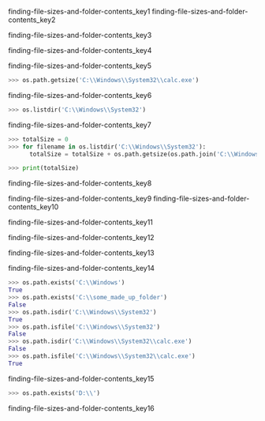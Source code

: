 finding-file-sizes-and-folder-contents_key1
finding-file-sizes-and-folder-contents_key2


finding-file-sizes-and-folder-contents_key3


finding-file-sizes-and-folder-contents_key4


finding-file-sizes-and-folder-contents_key5


```python
>>> os.path.getsize('C:\\Windows\\System32\\calc.exe')
```
finding-file-sizes-and-folder-contents_key6
```python
>>> os.listdir('C:\\Windows\\System32')
```
finding-file-sizes-and-folder-contents_key7


```python
>>> totalSize = 0
>>> for filename in os.listdir('C:\\Windows\\System32'):
      totalSize = totalSize + os.path.getsize(os.path.join('C:\\Windows\\System32', filename))

>>> print(totalSize)
```
finding-file-sizes-and-folder-contents_key8


finding-file-sizes-and-folder-contents_key9
finding-file-sizes-and-folder-contents_key10


finding-file-sizes-and-folder-contents_key11


finding-file-sizes-and-folder-contents_key12


finding-file-sizes-and-folder-contents_key13


finding-file-sizes-and-folder-contents_key14


```python
>>> os.path.exists('C:\\Windows')
True
>>> os.path.exists('C:\\some_made_up_folder')
False
>>> os.path.isdir('C:\\Windows\\System32')
True
>>> os.path.isfile('C:\\Windows\\System32')
False
>>> os.path.isdir('C:\\Windows\\System32\\calc.exe')
False
>>> os.path.isfile('C:\\Windows\\System32\\calc.exe')
True
```
finding-file-sizes-and-folder-contents_key15


```python
>>> os.path.exists('D:\\')
```
finding-file-sizes-and-folder-contents_key16
